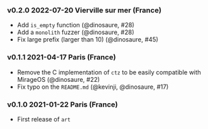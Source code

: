 ### v0.2.0 2022-07-20 Vierville sur mer (France)

- Add `is_empty` function (@dinosaure, #28)
- Add a `monolith` fuzzer (@dinosaure, #28)
- Fix large prefix (larger than 10) (@dinosaure, #45)

### v0.1.1 2021-04-17 Paris (France)

- Remove the C implementation of `ctz` to
  be easily compatible with MirageOS
  (@dinosaure, #22)
- Fix typo on the `README.md`
  (@kevinji, @dinosaure, #17)

### v0.1.0 2021-01-22 Paris (France)

- First release of `art`
